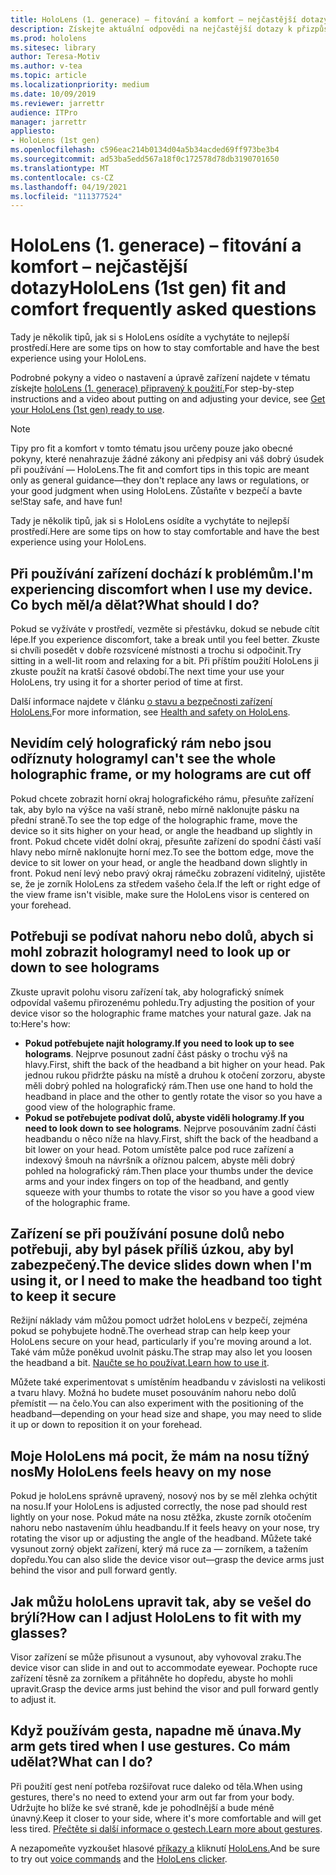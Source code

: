 ```yaml
---
title: HoloLens (1. generace) – fitování a komfort – nejčastější dotazy
description: Získejte aktuální odpovědi na nejčastější dotazy k přizpůsobení zařízení s hybridní realitou HoloLens (1. generace).
ms.prod: hololens
ms.sitesec: library
author: Teresa-Motiv
ms.author: v-tea
ms.topic: article
ms.localizationpriority: medium
ms.date: 10/09/2019
ms.reviewer: jarrettr
audience: ITPro
manager: jarrettr
appliesto:
- HoloLens (1st gen)
ms.openlocfilehash: c596eac214b0134d04a5b34acded69ff973be3b4
ms.sourcegitcommit: ad53ba5edd567a18f0c172578d78db3190701650
ms.translationtype: MT
ms.contentlocale: cs-CZ
ms.lasthandoff: 04/19/2021
ms.locfileid: "111377524"
---
```

# <a name="hololens-1st-gen-fit-and-comfort-frequently-asked-questions"></a><span data-ttu-id="2eb8f-103">HoloLens (1. generace) – fitování a komfort – nejčastější dotazy</span><span class="sxs-lookup"><span data-stu-id="2eb8f-103">HoloLens (1st gen) fit and comfort frequently asked questions</span></span>

<span data-ttu-id="2eb8f-104">Tady je několik tipů, jak si s HoloLens osídíte a vychytáte to nejlepší prostředí.</span><span class="sxs-lookup"><span data-stu-id="2eb8f-104">Here are some tips on how to stay comfortable and have the best experience using your HoloLens.</span></span>

<span data-ttu-id="2eb8f-105">Podrobné pokyny a video o nastavení a úpravě zařízení najdete v tématu získejte [holoLens (1. generace) připravený k použití.](hololens1-setup.md)</span><span class="sxs-lookup"><span data-stu-id="2eb8f-105">For step-by-step instructions and a video about putting on and adjusting your device, see [Get your HoloLens (1st gen) ready to use](hololens1-setup.md).</span></span>

> [!NOTE]
> <span data-ttu-id="2eb8f-106">Tipy pro fit a komfort v tomto tématu jsou určeny pouze jako obecné pokyny, které nenahrazuje žádné zákony ani předpisy ani váš dobrý úsudek při používání &mdash; HoloLens.</span><span class="sxs-lookup"><span data-stu-id="2eb8f-106">The fit and comfort tips in this topic are meant only as general guidance&mdash;they don't replace any laws or regulations, or your good judgment when using HoloLens.</span></span> <span data-ttu-id="2eb8f-107">Zůstaňte v bezpečí a bavte se!</span><span class="sxs-lookup"><span data-stu-id="2eb8f-107">Stay safe, and have fun!</span></span>

<span data-ttu-id="2eb8f-108">Tady je několik tipů, jak si s HoloLens osídíte a vychytáte to nejlepší prostředí.</span><span class="sxs-lookup"><span data-stu-id="2eb8f-108">Here are some tips on how to stay comfortable and have the best experience using your HoloLens.</span></span>

## <a name="im-experiencing-discomfort-when-i-use-my-device-what-should-i-do"></a><span data-ttu-id="2eb8f-109">Při používání zařízení dochází k problémům.</span><span class="sxs-lookup"><span data-stu-id="2eb8f-109">I'm experiencing discomfort when I use my device.</span></span> <span data-ttu-id="2eb8f-110">Co bych měl/a dělat?</span><span class="sxs-lookup"><span data-stu-id="2eb8f-110">What should I do?</span></span>

<span data-ttu-id="2eb8f-111">Pokud se vyžíváte v prostředí, vezměte si přestávku, dokud se nebude cítit lépe.</span><span class="sxs-lookup"><span data-stu-id="2eb8f-111">If you experience discomfort, take a break until you feel better.</span></span> <span data-ttu-id="2eb8f-112">Zkuste si chvíli posedět v dobře rozsvícené místnosti a trochu si odpočinit.</span><span class="sxs-lookup"><span data-stu-id="2eb8f-112">Try sitting in a well-lit room and relaxing for a bit.</span></span> <span data-ttu-id="2eb8f-113">Při příštím použití HoloLens ji zkuste použít na kratší časové období.</span><span class="sxs-lookup"><span data-stu-id="2eb8f-113">The next time your use your HoloLens, try using it for a shorter period of time at first.</span></span>

<span data-ttu-id="2eb8f-114">Další informace najdete v článku [o stavu a bezpečnosti zařízení HoloLens.](https://go.microsoft.com/fwlink/p/?LinkId=746661)</span><span class="sxs-lookup"><span data-stu-id="2eb8f-114">For more information, see [Health and safety on HoloLens](https://go.microsoft.com/fwlink/p/?LinkId=746661).</span></span>

## <a name="i-cant-see-the-whole-holographic-frame-or-my-holograms-are-cut-off"></a><span data-ttu-id="2eb8f-115">Nevidím celý holografický rám nebo jsou odříznuty hologramy</span><span class="sxs-lookup"><span data-stu-id="2eb8f-115">I can't see the whole holographic frame, or my holograms are cut off</span></span>

<span data-ttu-id="2eb8f-116">Pokud chcete zobrazit horní okraj holografického rámu, přesuňte zařízení tak, aby bylo na výšce na vaší straně, nebo mírně naklonujte pásku na přední straně.</span><span class="sxs-lookup"><span data-stu-id="2eb8f-116">To see the top edge of the holographic frame, move the device so it sits higher on your head, or angle the headband up slightly in front.</span></span> <span data-ttu-id="2eb8f-117">Pokud chcete vidět dolní okraj, přesuňte zařízení do spodní části vaší hlavy nebo mírně naklonujte horní mez.</span><span class="sxs-lookup"><span data-stu-id="2eb8f-117">To see the bottom edge, move the device to sit lower on your head, or angle the headband down slightly in front.</span></span> <span data-ttu-id="2eb8f-118">Pokud není levý nebo pravý okraj rámečku zobrazení viditelný, ujistěte se, že je zorník HoloLens za středem vašeho čela.</span><span class="sxs-lookup"><span data-stu-id="2eb8f-118">If the left or right edge of the view frame isn't visible, make sure the HoloLens visor is centered on your forehead.</span></span>

## <a name="i-need-to-look-up-or-down-to-see-holograms"></a><span data-ttu-id="2eb8f-119">Potřebuji se podívat nahoru nebo dolů, abych si mohl zobrazit hologramy</span><span class="sxs-lookup"><span data-stu-id="2eb8f-119">I need to look up or down to see holograms</span></span>

<span data-ttu-id="2eb8f-120">Zkuste upravit polohu visoru zařízení tak, aby holografický snímek odpovídal vašemu přirozenému pohledu.</span><span class="sxs-lookup"><span data-stu-id="2eb8f-120">Try adjusting the position of your device visor so the holographic frame matches your natural gaze.</span></span> <span data-ttu-id="2eb8f-121">Jak na to:</span><span class="sxs-lookup"><span data-stu-id="2eb8f-121">Here's how:</span></span>

- <span data-ttu-id="2eb8f-122">**Pokud potřebujete najít hologramy.**</span><span class="sxs-lookup"><span data-stu-id="2eb8f-122">**If you need to look up to see holograms**.</span></span> <span data-ttu-id="2eb8f-123">Nejprve posunout zadní část pásky o trochu výš na hlavy.</span><span class="sxs-lookup"><span data-stu-id="2eb8f-123">First, shift the back of the headband a bit higher on your head.</span></span> <span data-ttu-id="2eb8f-124">Pak jednou rukou přidržte pásku na místě a druhou k otočení zorzoru, abyste měli dobrý pohled na holografický rám.</span><span class="sxs-lookup"><span data-stu-id="2eb8f-124">Then use one hand to hold the headband in place and the other to gently rotate the visor so you have a good view of the holographic frame.</span></span>
- <span data-ttu-id="2eb8f-125">**Pokud se potřebujete podívat dolů, abyste viděli hologramy**.</span><span class="sxs-lookup"><span data-stu-id="2eb8f-125">**If you need to look down to see holograms**.</span></span> <span data-ttu-id="2eb8f-126">Nejprve posouváním zadní části headbandu o něco níže na hlavy.</span><span class="sxs-lookup"><span data-stu-id="2eb8f-126">First, shift the back of the headband a bit lower on your head.</span></span> <span data-ttu-id="2eb8f-127">Potom umístěte palce pod ruce zařízení a indexový šmouh na návršník a oříznou palcem, abyste měli dobrý pohled na holografický rám.</span><span class="sxs-lookup"><span data-stu-id="2eb8f-127">Then place your thumbs under the device arms and your index fingers on top of the headband, and gently squeeze with your thumbs to rotate the visor so you have a good view of the holographic frame.</span></span>

## <a name="the-device-slides-down-when-im-using-it-or-i-need-to-make-the-headband-too-tight-to-keep-it-secure"></a><span data-ttu-id="2eb8f-128">Zařízení se při používání posune dolů nebo potřebuji, aby byl pásek příliš úzkou, aby byl zabezpečený.</span><span class="sxs-lookup"><span data-stu-id="2eb8f-128">The device slides down when I'm using it, or I need to make the headband too tight to keep it secure</span></span>

<span data-ttu-id="2eb8f-129">Režijní náklady vám můžou pomoct udržet holoLens v bezpečí, zejména pokud se pohybujete hodně.</span><span class="sxs-lookup"><span data-stu-id="2eb8f-129">The overhead strap can help keep your HoloLens secure on your head, particularly if you're moving around a lot.</span></span> <span data-ttu-id="2eb8f-130">Také vám může poněkud uvolnit pásku.</span><span class="sxs-lookup"><span data-stu-id="2eb8f-130">The strap may also let you loosen the headband a bit.</span></span> <span data-ttu-id="2eb8f-131">[Naučte se ho používat.](hololens1-setup.md#adjust-fit)</span><span class="sxs-lookup"><span data-stu-id="2eb8f-131">[Learn how to use it](hololens1-setup.md#adjust-fit).</span></span>

<span data-ttu-id="2eb8f-132">Můžete také experimentovat s umístěním headbandu v závislosti na velikosti a tvaru hlavy. Možná ho budete muset posouváním nahoru nebo dolů přemístit &mdash; na čelo.</span><span class="sxs-lookup"><span data-stu-id="2eb8f-132">You can also experiment with the positioning of the headband&mdash;depending on your head size and shape, you may need to slide it up or down to reposition it on your forehead.</span></span>

## <a name="my-hololens-feels-heavy-on-my-nose"></a><span data-ttu-id="2eb8f-133">Moje HoloLens má pocit, že mám na nosu tížný nos</span><span class="sxs-lookup"><span data-stu-id="2eb8f-133">My HoloLens feels heavy on my nose</span></span>

<span data-ttu-id="2eb8f-134">Pokud je holoLens správně upravený, nosový nos by se měl zlehka ochýtit na nosu.</span><span class="sxs-lookup"><span data-stu-id="2eb8f-134">If your HoloLens is adjusted correctly, the nose pad should rest lightly on your nose.</span></span> <span data-ttu-id="2eb8f-135">Pokud máte na nosu ztěžka, zkuste zorník otočením nahoru nebo nastavením úhlu headbandu.</span><span class="sxs-lookup"><span data-stu-id="2eb8f-135">If it feels heavy on your nose, try rotating the visor up or adjusting the angle of the headband.</span></span> <span data-ttu-id="2eb8f-136">Můžete také vysunout zorný objekt zařízení, který má ruce za &mdash; zorníkem, a tažením dopředu.</span><span class="sxs-lookup"><span data-stu-id="2eb8f-136">You can also slide the device visor out&mdash;grasp the device arms just behind the visor and pull forward gently.</span></span>

## <a name="how-can-i-adjust-hololens-to-fit-with-my-glasses"></a><span data-ttu-id="2eb8f-137">Jak můžu holoLens upravit tak, aby se vešel do brýlí?</span><span class="sxs-lookup"><span data-stu-id="2eb8f-137">How can I adjust HoloLens to fit with my glasses?</span></span>

<span data-ttu-id="2eb8f-138">Visor zařízení se může přisunout a vysunout, aby vyhovoval zraku.</span><span class="sxs-lookup"><span data-stu-id="2eb8f-138">The device visor can slide in and out to accommodate eyewear.</span></span> <span data-ttu-id="2eb8f-139">Pochopte ruce zařízení těsně za zorníkem a přitáhněte ho dopředu, abyste ho mohli upravit.</span><span class="sxs-lookup"><span data-stu-id="2eb8f-139">Grasp the device arms just behind the visor and pull forward gently to adjust it.</span></span>

## <a name="my-arm-gets-tired-when-i-use-gestures-what-can-i-do"></a><span data-ttu-id="2eb8f-140">Když používám gesta, napadne mě únava.</span><span class="sxs-lookup"><span data-stu-id="2eb8f-140">My arm gets tired when I use gestures.</span></span> <span data-ttu-id="2eb8f-141">Co mám udělat?</span><span class="sxs-lookup"><span data-stu-id="2eb8f-141">What can I do?</span></span>

<span data-ttu-id="2eb8f-142">Při použití gest není potřeba rozšiřovat ruce daleko od těla.</span><span class="sxs-lookup"><span data-stu-id="2eb8f-142">When using gestures, there's no need to extend your arm out far from your body.</span></span> <span data-ttu-id="2eb8f-143">Udržujte ho blíže ke své straně, kde je pohodlnější a bude méně únavný.</span><span class="sxs-lookup"><span data-stu-id="2eb8f-143">Keep it closer to your side, where it's more comfortable and will get less tired.</span></span> <span data-ttu-id="2eb8f-144">[Přečtěte si další informace o gestech.](hololens1-basic-usage.md#use-hololens-with-your-hands)</span><span class="sxs-lookup"><span data-stu-id="2eb8f-144">[Learn more about gestures](hololens1-basic-usage.md#use-hololens-with-your-hands).</span></span>

<span data-ttu-id="2eb8f-145">A nezapomeňte vyzkoušet hlasové [příkazy a](hololens-cortana.md) kliknutí [HoloLens.](hololens1-clicker.md)</span><span class="sxs-lookup"><span data-stu-id="2eb8f-145">And be sure to try out [voice commands](hololens-cortana.md) and the [HoloLens clicker](hololens1-clicker.md).</span></span>
